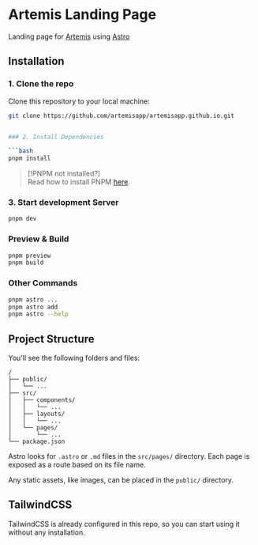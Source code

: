 # Artemis Landing Page

Landing page for [Artemis](https://github.com/ls1intum/Artemis) using [Astro](https://astro.build/)


## Installation

### 1. Clone the repo

Clone this repository to your local machine:

```bash
git clone https://github.com/artemisapp/artemisapp.github.io.git
```

```bash

### 2. Install Dependencies

```bash
pnpm install
```

> [!PNPM not installed?]  
> Read how to install PNPM [here](https://pnpm.io/installation).

### 3. Start development Server

```bash
pnpm dev
```

### Preview & Build

```bash
pnpm preview
pnpm build
```

### Other Commands

```bash
pnpm astro ...
pnpm astro add
pnpm astro --help
```

## Project Structure

You'll see the following folders and files:

```
/
├── public/
│   └── ...
├── src/
│   ├── components/
│   │   └── ...
│   ├── layouts/
│   │   └── ...
│   └── pages/
│       └── ...
└── package.json
```

Astro looks for `.astro` or `.md` files in the `src/pages/` directory. Each page is exposed as a route based on its file name.

Any static assets, like images, can be placed in the `public/` directory.

## TailwindCSS

TailwindCSS is already configured in this repo, so you can start using it without any installation.
